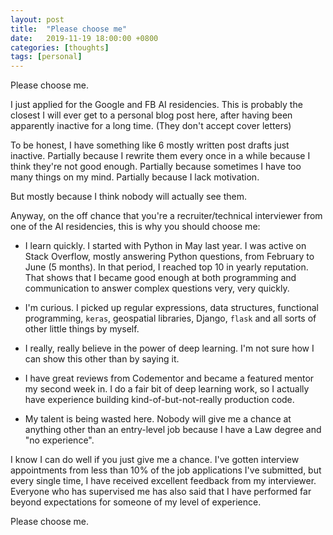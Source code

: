 ```yaml
---
layout: post
title:  "Please choose me"
date:   2019-11-19 18:00:00 +0800
categories: [thoughts]
tags: [personal]
---
```


Please choose me.

I just applied for the Google and FB AI residencies. This is probably the closest I will ever get to a personal blog post here, after having been apparently inactive for a long time. (They don't accept cover letters)

To be honest, I have something like 6 mostly written post drafts just inactive. Partially because I rewrite them every once in a while because I think they're not good enough. Partially because sometimes I have too many things on my mind. Partially because I lack motivation.

But mostly because I think nobody will actually see them.

Anyway, on the off chance that you're a recruiter/technical interviewer from one of the AI residencies, this is why you should choose me:

* I learn quickly. I started with Python in May last year. I was active on Stack Overflow, mostly answering Python questions, from February to June (5 months). In that period, I reached top 10 in yearly reputation. That shows that I became good enough at both programming and communication to answer complex questions very, very quickly.

* I'm curious. I picked up regular expressions, data structures, functional programming, `keras`, geospatial libraries, Django, `flask` and all sorts of other little things by myself.

* I really, really believe in the power of deep learning. I'm not sure how I can show this other than by saying it.

* I have great reviews from Codementor and became a featured mentor my second week in. I do a fair bit of deep learning work, so I actually have experience building kind-of-but-not-really production code.

* My talent is being wasted here. Nobody will give me a chance at anything other than an entry-level job because I have a Law degree and "no experience".

I know I can do well if you just give me a chance. I've gotten interview appointments from less than 10% of the job applications I've submitted, but every single time, I have received excellent feedback from my interviewer. Everyone who has supervised me has also said that I have performed far beyond expectations for someone of my level of experience.

Please choose me.
